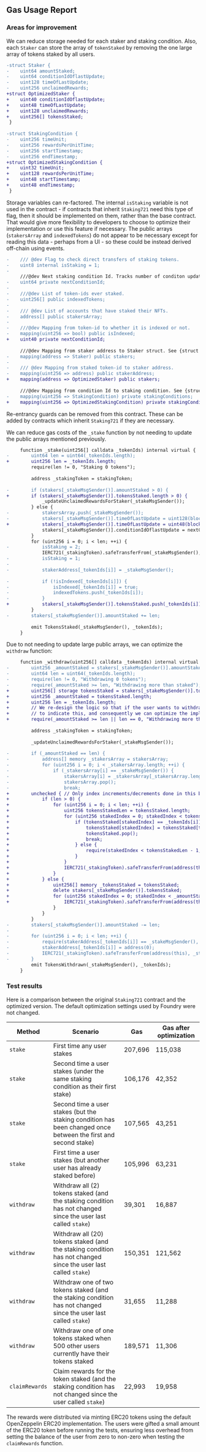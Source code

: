 ## Gas Usage Report

### Areas for improvement

We can reduce storage needed for each staker and staking condition. Also, each `Staker` can store the array of
`tokenStaked` by removing the one large array of tokens staked by all users.

```diff
-struct Staker {
-    uint64 amountStaked;
-    uint64 conditionIdOflastUpdate;
-    uint128 timeOfLastUpdate;
-    uint256 unclaimedRewards;
+struct OptimizedStaker {
+    uint40 conditionIdOflastUpdate;
+    uint48 timeOfLastUpdate;
+    uint128 unclaimedRewards;
+    uint256[] tokensStaked;
 }
 
-struct StakingCondition {
-    uint256 timeUnit;
-    uint256 rewardsPerUnitTime;
-    uint256 startTimestamp;
-    uint256 endTimestamp;
+struct OptimizedStakingCondition {
+    uint32 timeUnit;
+    uint128 rewardsPerUnitTime;
+    uint48 startTimestamp;
+    uint48 endTimestamp;
 }
```

Storage variables can re-factored. The internal `isStaking` variable is not used in the contract - if contracts that
inherit `Staking721` need this type of flag, then it should be implemented on them, rather than the base contract. That
would give more flexibility to developers to choose to optimize their implementation or use this feature if necessary.
The public arrays (`stakersArray` and `indexedTokens`) do not appear to be necessary except for reading this data -
perhaps from a UI - so these could be instead derived off-chain using events.

```diff
-    /// @dev Flag to check direct transfers of staking tokens.
-    uint8 internal isStaking = 1;
-
     ///@dev Next staking condition Id. Tracks number of conditon updates so far.
-    uint64 private nextConditionId;
-
-    ///@dev List of token-ids ever staked.
-    uint256[] public indexedTokens;
-
-    /// @dev List of accounts that have staked their NFTs.
-    address[] public stakersArray;
-
-    ///@dev Mapping from token-id to whether it is indexed or not.
-    mapping(uint256 => bool) public isIndexed;
+    uint40 private nextConditionId;
 
     ///@dev Mapping from staker address to Staker struct. See {struct IStaking721.Staker}.
-    mapping(address => Staker) public stakers;
-
-    /// @dev Mapping from staked token-id to staker address.
-    mapping(uint256 => address) public stakerAddress;
+    mapping(address => OptimizedStaker) public stakers;
 
     ///@dev Mapping from condition Id to staking condition. See {struct IStaking721.StakingCondition}
-    mapping(uint256 => StakingCondition) private stakingConditions;
+    mapping(uint256 => OptimizedStakingCondition) private stakingConditions;
```

Re-entrancy guards can be removed from this contract. These can be added by contracts which inherit `Staking721` if
they are necessary.

We can reduce gas costs of the `_stake` function by not needing to update the public
arrays mentioned previously.

```diff
     function _stake(uint256[] calldata _tokenIds) internal virtual {
-        uint64 len = uint64(_tokenIds.length);
+        uint256 len = _tokenIds.length;
         require(len != 0, "Staking 0 tokens");
 
         address _stakingToken = stakingToken;
 
-        if (stakers[_stakeMsgSender()].amountStaked > 0) {
+        if (stakers[_stakeMsgSender()].tokensStaked.length > 0) {
             _updateUnclaimedRewardsForStaker(_stakeMsgSender());
         } else {
-            stakersArray.push(_stakeMsgSender());
-            stakers[_stakeMsgSender()].timeOfLastUpdate = uint128(block.timestamp);
+            stakers[_stakeMsgSender()].timeOfLastUpdate = uint48(block.timestamp);
             stakers[_stakeMsgSender()].conditionIdOflastUpdate = nextConditionId - 1;
         }
         for (uint256 i = 0; i < len; ++i) {
-            isStaking = 2;
             IERC721(_stakingToken).safeTransferFrom(_stakeMsgSender(), address(this), _tokenIds[i]);
-            isStaking = 1;
-
-            stakerAddress[_tokenIds[i]] = _stakeMsgSender();
 
-            if (!isIndexed[_tokenIds[i]]) {
-                isIndexed[_tokenIds[i]] = true;
-                indexedTokens.push(_tokenIds[i]);
-            }
+            stakers[_stakeMsgSender()].tokensStaked.push(_tokenIds[i]);
         }
-        stakers[_stakeMsgSender()].amountStaked += len;
 
         emit TokensStaked(_stakeMsgSender(), _tokenIds);
     }
```

Due to not needing to update large public arrays, we can optimize the `withdraw` function:

```diff
     function _withdraw(uint256[] calldata _tokenIds) internal virtual {
-        uint256 _amountStaked = stakers[_stakeMsgSender()].amountStaked;
-        uint64 len = uint64(_tokenIds.length);
-        require(len != 0, "Withdrawing 0 tokens");
-        require(_amountStaked >= len, "Withdrawing more than staked");
+        uint256[] storage tokensStaked = stakers[_stakeMsgSender()].tokensStaked;
+        uint256 _amountStaked = tokensStaked.length;
+        uint256 len = _tokenIds.length;
+        // We re-design the logic so that if the user wants to withdraw all tokens they can supply a zero-length array
+        // to indicate this, and consequently we can optimize the implementation
+        require(_amountStaked >= len || len == 0, "Withdrawing more than staked");
 
         address _stakingToken = stakingToken;
 
         _updateUnclaimedRewardsForStaker(_stakeMsgSender());
 
-        if (_amountStaked == len) {
-            address[] memory _stakersArray = stakersArray;
-            for (uint256 i = 0; i < _stakersArray.length; ++i) {
-                if (_stakersArray[i] == _stakeMsgSender()) {
-                    stakersArray[i] = _stakersArray[_stakersArray.length - 1];
-                    stakersArray.pop();
-                    break;
+        unchecked { // Only index increments/decrements done in this block (which are bounded correctly)
+            if (len > 0) {
+                for (uint256 i = 0; i < len; ++i) {
+                    uint256 tokensStakedLen = tokensStaked.length;
+                    for (uint256 stakedIndex = 0; stakedIndex < tokensStakedLen; ++stakedIndex) {
+                        if (tokensStaked[stakedIndex] == _tokenIds[i]) {
+                            tokensStaked[stakedIndex] = tokensStaked[tokensStakedLen - 1];
+                            tokensStaked.pop();
+                            break;
+                        } else {
+                            require(stakedIndex < tokensStakedLen - 1, "Token not staked by sender");
+                        }
+                    }
+                    IERC721(_stakingToken).safeTransferFrom(address(this), _stakeMsgSender(), _tokenIds[i]);
+                }   
+            } else {
+                uint256[] memory _tokensStaked = tokensStaked;
+                delete stakers[_stakeMsgSender()].tokensStaked;
+                for (uint256 stakedIndex = 0; stakedIndex < _amountStaked; ++stakedIndex) {
+                    IERC721(_stakingToken).safeTransferFrom(address(this), _stakeMsgSender(), _tokensStaked[stakedIndex]);
                 }
             }
         }
-        stakers[_stakeMsgSender()].amountStaked -= len;
-
-        for (uint256 i = 0; i < len; ++i) {
-            require(stakerAddress[_tokenIds[i]] == _stakeMsgSender(), "Not staker");
-            stakerAddress[_tokenIds[i]] = address(0);
-            IERC721(_stakingToken).safeTransferFrom(address(this), _stakeMsgSender(), _tokenIds[i]);
-        }
         emit TokensWithdrawn(_stakeMsgSender(), _tokenIds);
     }
```

### Test results

Here is a comparison between the original `Staking721` contract and the optimized version. The default optimization
settings used by Foundry were not changed.

| Method | Scenario | Gas | Gas after optimization
| ------------- | ------------- | ------------- | ------------- |
| `stake` | First time any user stakes | 207,696 | 115,038 |
| `stake` | Second time a user stakes (under the same staking condition as their first stake) | 106,176 | 42,352 |
| `stake` | Second time a user stakes (but the staking condition has been changed once between the first and second stake) | 107,565 | 43,251  |
| `stake` | First time a user stakes (but another user has already staked before) | 105,996 | 63,231  |
| `withdraw` | Withdraw all (2) tokens staked (and the staking condition has not changed since the user last called `stake`) | 39,301 | 16,887 |
| `withdraw` | Withdraw all (20) tokens staked (and the staking condition has not changed since the user last called `stake`) | 150,351 | 121,562 |
| `withdraw` | Withdraw one of two tokens staked (and the staking condition has not changed since the user last called `stake`) | 31,655 | 11,288 |
| `withdraw` | Withdraw one of one tokens staked when 500 other users currently have their tokens staked | 189,571 | 11,306 |
| `claimRewards` | Claim rewards for the token staked (and the staking condition has not changed since the user called `stake`) | 22,993 | 19,958 |

The rewards were distributed via minting ERC20 tokens using the default OpenZeppelin ERC20 implementation. The users
were gifted a small amount of the ERC20 token before running the tests, ensuring less overhead from setting the balance
of the user from zero to non-zero when testing the `claimRewards` function.
